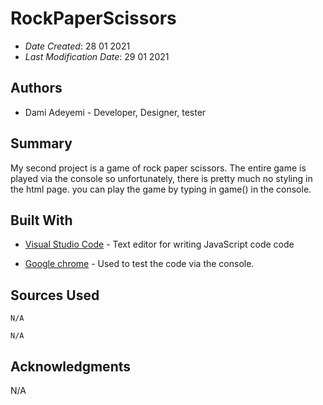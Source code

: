 # RockPaperScissors

* *Date Created*: 28 01 2021
* *Last Modification Date*: 29 01 2021

## Authors


* Dami Adeyemi - Developer, Designer, tester

## Summary
My second project is a game of rock paper scissors. The entire game is played via the console so unfortunately, there is pretty much no styling in the html page. you can play the game by typing in game() in the console. 

## Built With

<!--- Provide a list of the frameworks used to build this application, your list should include the name of the framework used, the url where the framework is available for download and what the framework was used for, see the example below --->

* [Visual Studio Code](https://code.visualstudio.com/) - Text editor for writing JavaScript code code

* [Google chrome](https://www.google.com/intl/en_ca/chrome/) - Used to test the  code via the console.


## Sources Used

```
N/A
```
 

```
N/A

```


## Acknowledgments
N/A
